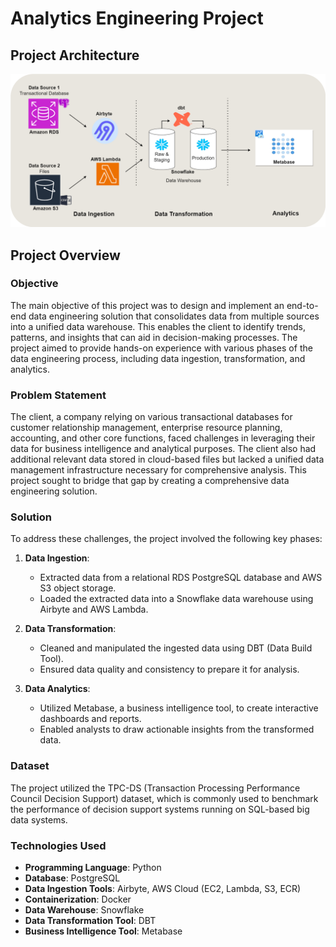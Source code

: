 # Analytics Engineering Project

<h2>Project Architecture</h2>
<p align="center">
  <img src="https://github.com/efrenmo/Analytics-Engineering-Project/blob/main/Screenshots/ae_infra_l.drawio.png" />
</p>

## Project Overview

### Objective

The main objective of this project was to design and implement an end-to-end data engineering solution that consolidates data from multiple sources into a unified data warehouse. This enables the client to identify trends, patterns, and insights that can aid in decision-making processes. The project aimed to provide hands-on experience with various phases of the data engineering process, including data ingestion, transformation, and analytics.

### Problem Statement

The client, a company relying on various transactional databases for customer relationship management, enterprise resource planning, accounting, and other core functions, faced challenges in leveraging their data for business intelligence and analytical purposes. The client also had additional relevant data stored in cloud-based files but lacked a unified data management infrastructure necessary for comprehensive analysis. This project sought to bridge that gap by creating a comprehensive data engineering solution.

### Solution

To address these challenges, the project involved the following key phases:

1. **Data Ingestion**:
   - Extracted data from a relational RDS PostgreSQL database and AWS S3 object storage.
   - Loaded the extracted data into a Snowflake data warehouse using Airbyte and AWS Lambda.

2. **Data Transformation**:
   - Cleaned and manipulated the ingested data using DBT (Data Build Tool).
   - Ensured data quality and consistency to prepare it for analysis.

3. **Data Analytics**:
   - Utilized Metabase, a business intelligence tool, to create interactive dashboards and reports.
   - Enabled analysts to draw actionable insights from the transformed data.

### Dataset

The project utilized the TPC-DS (Transaction Processing Performance Council Decision Support) dataset, which is commonly used to benchmark the performance of decision support systems running on SQL-based big data systems.

### Technologies Used

- **Programming Language**: Python
- **Database**: PostgreSQL
- **Data Ingestion Tools**: Airbyte, AWS Cloud (EC2, Lambda, S3, ECR)
- **Containerization**: Docker
- **Data Warehouse**: Snowflake
- **Data Transformation Tool**: DBT
- **Business Intelligence Tool**: Metabase




